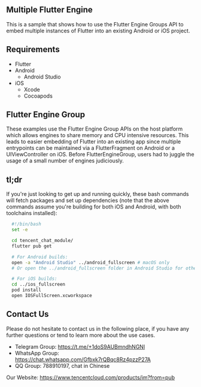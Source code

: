 ## Multiple Flutter Engine

This is a sample that shows how to use the Flutter Engine Groups API to embed multiple instances of Flutter into an existing Android or iOS project.

## Requirements

* Flutter
* Android
  * Android Studio
* iOS
  * Xcode
  * Cocoapods

## Flutter Engine Group

These examples use the Flutter Engine Group APIs on the host platform which allows engines to share memory and CPU intensive resources. This leads to easier embedding of Flutter into an existing app since multiple entrypoints can be maintained via a FlutterFragment on Android or a UIViewController on iOS. Before FlutterEngineGroup, users had to juggle the usage of a small number of engines judiciously.

## tl;dr

If you're just looking to get up and running quickly, these bash commands will
fetch packages and set up dependencies (note that the above commands assume
you're building for both iOS and Android, with both toolchains installed):

```bash
  #!/bin/bash
  set -e

  cd tencent_chat_module/
  flutter pub get

  # For Android builds:
  open -a "Android Studio" ../android_fullscreen # macOS only
  # Or open the ../android_fullscreen folder in Android Studio for other platforms.

  # For iOS builds:
  cd ../ios_fullscreen
  pod install
  open IOSFullScreen.xcworkspace
```

## Contact Us

Please do not hesitate to contact us in the following place, if you have any further questions or tend to learn more about the use cases.

- Telegram Group: <https://t.me/+1doS9AUBmndhNGNl>
- WhatsApp Group: <https://chat.whatsapp.com/Gfbxk7rQBqc8Rz4pzzP27A>
- QQ Group: 788910197, chat in Chinese

Our Website: <https://www.tencentcloud.com/products/im?from=pub>